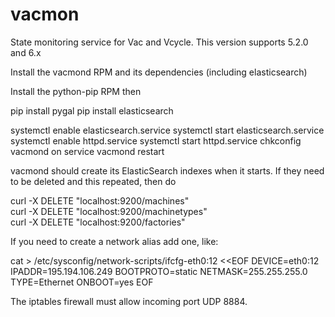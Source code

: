 # vacmon
State monitoring service for Vac and Vcycle. This version supports 5.2.0 and 6.x

Install the vacmond RPM and its dependencies (including elasticsearch)

Install the python-pip RPM then

pip install pygal
pip install elasticsearch

systemctl enable elasticsearch.service
systemctl start elasticsearch.service
systemctl enable httpd.service
systemctl start httpd.service
chkconfig vacmond on
service vacmond restart

vacmond should create its ElasticSearch indexes when it starts. If they need
to be deleted and this repeated, then do 

curl -X DELETE "localhost:9200/machines"  
curl -X DELETE "localhost:9200/machinetypes"  
curl -X DELETE "localhost:9200/factories"  

If you need to create a network alias add one, like:

cat > /etc/sysconfig/network-scripts/ifcfg-eth0:12 <<EOF
DEVICE=eth0:12
IPADDR=195.194.106.249
BOOTPROTO=static
NETMASK=255.255.255.0
TYPE=Ethernet
ONBOOT=yes
EOF

The iptables firewall must allow incoming port UDP 8884.
